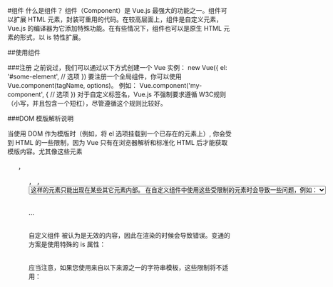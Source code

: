 #组件
什么是组件？
组件（Component）是 Vue.js 最强大的功能之一。组件可以扩展 HTML 元素，封装可重用的代码。在较高层面上，组件是自定义元素， Vue.js 的编译器为它添加特殊功能。在有些情况下，组件也可以是原生 HTML 元素的形式，以 is 特性扩展。

##使用组件

###注册
之前说过，我们可以通过以下方式创建一个 Vue 实例：
new Vue({
  el: '#some-element',
  // 选项
})
要注册一个全局组件，你可以使用 Vue.component(tagName, options)。 例如：
Vue.component('my-component', {
  // 选项
})
对于自定义标签名，Vue.js 不强制要求遵循 W3C规则 （小写，并且包含一个短杠），尽管遵循这个规则比较好。

###DOM 模版解析说明  

当使用 DOM 作为模版时（例如，将 el 选项挂载到一个已存在的元素上）, 你会受到 HTML 的一些限制，因为 Vue 只有在浏览器解析和标准化 HTML 后才能获取模版内容。尤其像这些元素 <ul> ，<ol>，<table> ，<select> 限制了能被它包裹的元素， 而一些像 <option> 这样的元素只能出现在某些其它元素内部。
在自定义组件中使用这些受限制的元素时会导致一些问题，例如：
<table>
  <my-row>...</my-row>
</table>
自定义组件 <my-row> 被认为是无效的内容，因此在渲染的时候会导致错误。变通的方案是使用特殊的 is 属性：
<table>
  <tr is="my-row"></tr>
</table>
应当注意，如果您使用来自以下来源之一的字符串模板，这些限制将不适用：
<script type="text/x-template">
JavaScript内联模版字符串
.vue 组件
因此，有必要的话请使用字符串模版。

###data 必须是函数

通过Vue构造器传入的各种选项大多数都可以在组件里用。 data 是一个例外，它必须是函数。 实际上，如果你这么做：
Vue.component('my-component', {
  template: '<span>{{ message }}</span>',
  data: {
    message: 'hello'
  }
})
那么 Vue 会停止，并在控制台发出警告，告诉你在组件中 data 必须是一个函数。理解这种规则的存在意义很有帮助，让我们假设用如下方式来绕开Vue的警告：
<div id="example-2">
  <simple-counter></simple-counter>
  <simple-counter></simple-counter>
  <simple-counter></simple-counter>
</div>
var data = { counter: 0 }
Vue.component('simple-counter', {
  template: '<button v-on:click="counter += 1">{{ counter }}</button>',
  // 技术上 data 的确是一个函数了，因此 Vue 不会警告，
  // 但是我们返回给每个组件的实例的却引用了同一个data对象
  data: function () {
    return data
  }
})
new Vue({
  el: '#example-2'
})

由于这三个组件共享了同一个 data ， 因此增加一个 counter 会影响所有组件！这不对。我们可以通过为每个组件返回全新的 data 对象来解决这个问题：
data: function () {
  return {
    counter: 0
  }
}

现在每个 counter 都有它自己内部的状态了：

